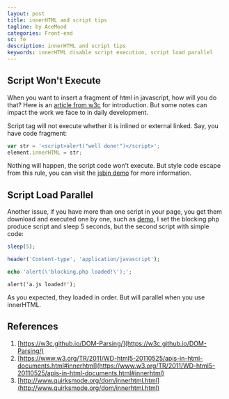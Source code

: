 ```yaml
---
layout: post
title: innerHTML and script tips
tagline: by AceMood
categories: Front-end
sc: fe
description: innerHTML and script tips
keywords: innerHTML disable script execution, script load parallel
---
```


## Script Won't Execute

When you want to insert a fragment of html in javascript, how will you do that? Here is an [article from w3c](https://www.w3.org/TR/2008/WD-html5-20080610/dom.html#innerhtml0) for introduction. But some notes can impact the work we face to in daily development. 

Script tag will not execute whether it is inlined or external linked. Say, you have code fragment:

``` javascript
var str = '<script>alert("well done!")</script>';
element.innerHTML = str;
```
Nothing will happen, the script code won't execute. But style code escape from this rule, you can visit the [jsbin demo](http://jsbin.com/zeyavadeyo/edit?html,js,output) for more information.

## Script Load Parallel

Another issue, if you have more than one script in your page, you get them download and executed one by one, such as [demo](http://jsbin.com/nufinehebi/edit?html,output), I set the blocking.php produce script and sleep 5 seconds, but the second script with simple code:
``` php
sleep(5);

header('Content-type', 'application/javascript');

echo 'alert(\'blocking.php loaded!\');';
```

``` javascrpt
alert('a.js loaded!');
```

As you expected, they loaded in order. But will parallel when you use innerHTML.



## References

1. [https://w3c.github.io/DOM-Parsing/](https://w3c.github.io/DOM-Parsing/)
2. [https://www.w3.org/TR/2011/WD-html5-20110525/apis-in-html-documents.html#innerhtml](https://www.w3.org/TR/2011/WD-html5-20110525/apis-in-html-documents.html#innerhtml)
3. [http://www.quirksmode.org/dom/innerhtml.html](http://www.quirksmode.org/dom/innerhtml.html)